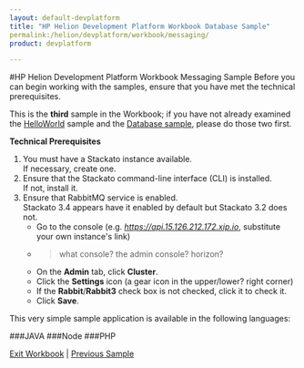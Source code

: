 ```yaml
---
layout: default-devplatform
title: "HP Helion Development Platform Workbook Database Sample"
permalink:/helion/devplatform/workbook/messaging/
product: devplatform

---
```

#HP Helion Development Platform Workbook Messaging Sample
Before you can begin working with the samples, ensure that you have met the technical prerequisites.

This is the **third** sample in the Workbook; if you have not already examined the [HelloWorld](/helion/workbook/helloWorld/) sample and the [Database sample](/helion/workbook/database/), please do those two first.

**Technical Prerequisites**

1. You must have a Stackato instance available. <br>If necessary, create one.
2. Ensure that the  Stackato command-line interface (CLI) is installed. <br> If not, install it.
3. Ensure that RabbitMQ service is enabled. <br> Stackato 3.4 appears have it enabled by default but Stackato 3.2 does not. 
	- Go to the console (e.g. *https://api.15.126.212.172.xip.io*, substitute your own instance's link)
	- >what console? the admin console? horizon?
	- On the **Admin** tab, click **Cluster**.
	- Click the **Settings** icon (a gear icon in the upper/lower? right corner)
	- If the **Rabbit**/**Rabbit3** check box is not checked, click it to check it.
	- Click **Save**.

This very simple sample application is available in the following languages:

###JAVA
###Node
###PHP

[Exit Workbook](/helion/devplatform/) | [Previous Sample](/helion/workbook/helloWorld/)

